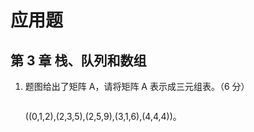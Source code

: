 # 应用题

## 第 3 章 栈、队列和数组

1. 题图给出了矩阵 A，请将矩阵 A 表示成三元组表。（6 分）

   <img src="https://sdjrzk-1251357229.cos.ap-guangzhou.myqcloud.com/exam/paper/3344/images/2094.png" alt="">

   ((0,1,2),(2,3,5),(2,5,9),(3,1,6),(4,4,4))。
